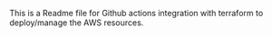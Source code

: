This is a Readme file for Github actions integration with terraform to deploy/manage the AWS resources.